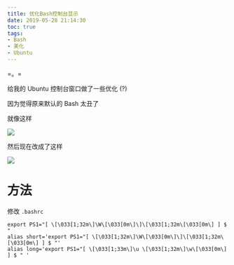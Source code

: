 ```yaml
---
title: 优化Bash控制台显示
date: 2019-05-28 21:14:30
toc: true
tags:
- Bash
- 美化
- Ubuntu
---
```


=。=<!--more-->

给我的 Ubuntu 控制台窗口做了一些优化 (?)

因为觉得原来默认的 Bash 太丑了

就像这样

![](https://cdn.lvcshu.info/img/20190528001.png)

然后现在改成了这样

![](https://cdn.lvcshu.info/img/20190528002.png)

# 方法

修改 `.bashrc`

```
export PS1="[ \[\033[1;32m\]\W\[\033[0m\]\]\[\033[1;32m\[\033[0m\] ] $ "
alias short='export PS1="[ \[\033[1;32m\]\W\[\033[0m\]\]\[\033[1;32m\[\033[0m\] ] $ "'
alias long='export PS1="[ \[\033[1;33m\]\u \[\033[1;32m\]\w\[\033[0m\] ] $ " '
```
